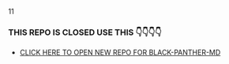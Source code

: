 11
### THIS REPO IS CLOSED USE THIS 👇👇👇👇
- [CLICK HERE TO OPEN NEW REPO FOR BLACK-PANTHER-MD](https://github.com/ibrahimaitech/IBRAHIM-MD) 
